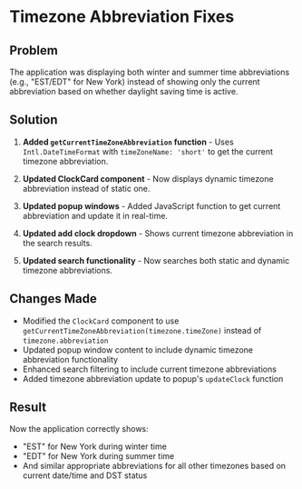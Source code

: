 # Timezone Abbreviation Fixes

## Problem
The application was displaying both winter and summer time abbreviations (e.g., "EST/EDT" for New York) instead of showing only the current abbreviation based on whether daylight saving time is active.

## Solution
1. **Added `getCurrentTimeZoneAbbreviation` function** - Uses `Intl.DateTimeFormat` with `timeZoneName: 'short'` to get the current timezone abbreviation.

2. **Updated ClockCard component** - Now displays dynamic timezone abbreviation instead of static one.

3. **Updated popup windows** - Added JavaScript function to get current abbreviation and update it in real-time.

4. **Updated add clock dropdown** - Shows current timezone abbreviation in the search results.

5. **Updated search functionality** - Now searches both static and dynamic timezone abbreviations.

## Changes Made
- Modified the `ClockCard` component to use `getCurrentTimeZoneAbbreviation(timezone.timeZone)` instead of `timezone.abbreviation`
- Updated popup window content to include dynamic timezone abbreviation functionality
- Enhanced search filtering to include current timezone abbreviations
- Added timezone abbreviation update to popup's `updateClock` function

## Result
Now the application correctly shows:
- "EST" for New York during winter time
- "EDT" for New York during summer time
- And similar appropriate abbreviations for all other timezones based on current date/time and DST status